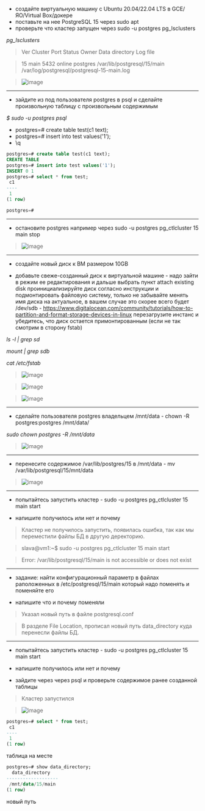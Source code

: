 * создайте виртуальную машину c Ubuntu 20.04/22.04 LTS в GCE/ЯО/Virtual Box/докере
* поставьте на нее PostgreSQL 15 через sudo apt
* проверьте что кластер запущен через sudo -u postgres pg_lsclusters
  
*pg_lsclusters*

>Ver Cluster Port Status Owner    Data directory              Log file

>15  main    5432 online postgres /var/lib/postgresql/15/main /var/log/postgresql/postgresql-15-main.log

>![image](https://github.com/VyacheslavIT/postgre/assets/136000255/7e28e658-2458-4e38-9b5e-72c03865d6bd)
-----------------------------
* зайдите из под пользователя postgres в psql и сделайте произвольную таблицу с произвольным содержимым
  
*$  sudo -u postgres psql*
  
* postgres=# create table test(c1 text);
* postgres=# insert into test values('1');
* \q
```sql
postgres=# create table test(c1 text);
CREATE TABLE
postgres=# insert into test values('1');
INSERT 0 1
postgres=# select * from test;
 c1 
----
 1
(1 row)

postgres=#
```
-------------------------
* остановите postgres например через sudo -u postgres pg_ctlcluster 15 main stop

>![image](https://github.com/VyacheslavIT/postgre/assets/136000255/7f972d4c-8ef0-4156-8fb4-7cf2280347eb)
  
--------------------------

* создайте новый диск к ВМ размером 10GB

* добавьте свеже-созданный диск к виртуальной машине - надо зайти в режим ее редактирования и дальше выбрать пункт attach existing disk
проинициализируйте диск согласно инструкции и подмонтировать файловую систему, только не забывайте менять имя диска на актуальное, в вашем случае это скорее всего будет /dev/sdb - https://www.digitalocean.com/community/tutorials/how-to-partition-and-format-storage-devices-in-linux
перезагрузите инстанс и убедитесь, что диск остается примонтированным (если не так смотрим в сторону fstab)

*ls -l | grep sd*

*mount | grep sdb*

*cat /etc/fstab*

>![image](https://github.com/VyacheslavIT/postgre/assets/136000255/a68a8677-b8ee-418b-9c1f-f601c0e0fb02)

>![image](https://github.com/VyacheslavIT/postgre/assets/136000255/1338dcd4-b1c4-4444-a2c6-75d10af3f450)

>![image](https://github.com/VyacheslavIT/postgre/assets/136000255/6bba6047-46aa-46c6-8621-b951296e2481)
-------------------------------
* сделайте пользователя postgres владельцем /mnt/data - chown -R postgres:postgres /mnt/data/

*sudo chown postgres -R /mnt/data*

>![image](https://github.com/VyacheslavIT/postgre/assets/136000255/4c362ada-b85f-4622-8cfd-53c5a04a9dcd)
------------------------------
* перенесите содержимое /var/lib/postgres/15 в /mnt/data - mv /var/lib/postgresql/15/mnt/data

> ![image](https://github.com/VyacheslavIT/postgre/assets/136000255/ad7c1fa3-35f9-4eee-871f-35ff2304ddcd)

--------------------------------
* попытайтесь запустить кластер - sudo -u postgres pg_ctlcluster 15 main start

* напишите получилось или нет и почему

>Кластер не получилось запустить, появилась ошибка, так как мы переместили файлы БД в другую деректорию.

> slava@vm1:~$ sudo -u postgres pg_ctlcluster 15 main start

> Error: /var/lib/postgresql/15/main is not accessible or does not exist

------------------------------------------

* задание: найти конфигурационный параметр в файлах раположенных в /etc/postgresql/15/main который надо поменять и поменяйте его

* напишите что и почему поменяли

> Указал новый путь в файле postgresql.conf

> В разделе File Location, прописал новый путь data_directory куда перенесли файлы БД.  

------------------------------------------
* попытайтесь запустить кластер - sudo -u postgres pg_ctlcluster 15 main start

* напишите получилось или нет и почему

* зайдите через через psql и проверьте содержимое ранее созданной таблицы

>Кластер запустился

>![image](https://github.com/VyacheslavIT/postgre/assets/136000255/e369ade6-211b-41de-b43d-99004465e68a)

```sql
postgres=# select * from test;
 c1 
----
 1
(1 row)
```
таблица на месте
```sql
postgres=# show data_directory;
  data_directory   
-------------------
 /mnt/data/15/main
(1 row)
```
новый путь 


